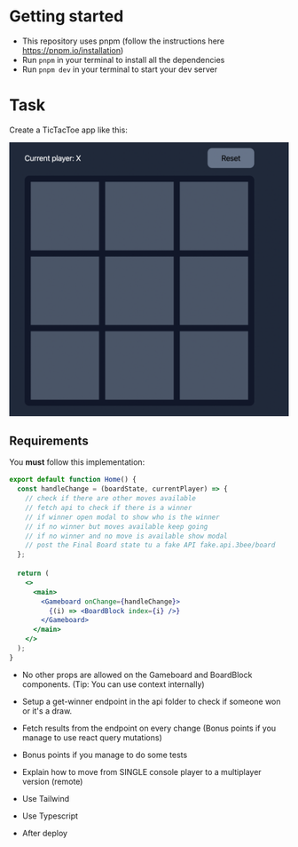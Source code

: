 # Getting started

- This repository uses pnpm (follow the instructions here https://pnpm.io/installation)
- Run `pnpm` in your terminal to install all the dependencies
- Run `pnpm dev` in your terminal to start your dev server

# Task

Create a TicTacToe app like this:

![image](./example.png)

## Requirements

You **must** follow this implementation:

```jsx
export default function Home() {
  const handleChange = (boardState, currentPlayer) => {
    // check if there are other moves available
    // fetch api to check if there is a winner
    // if winner open modal to show who is the winner
    // if no winner but moves available keep going
    // if no winner and no move is available show modal
    // post the Final Board state tu a fake API fake.api.3bee/board
  };

  return (
    <>
      <main>
        <Gameboard onChange={handleChange}>
          {(i) => <BoardBlock index={i} />}
        </Gameboard>
      </main>
    </>
  );
}
```

- No other props are allowed on the Gameboard and BoardBlock components. (Tip: You can use context internally)

- Setup a get-winner endpoint in the api folder to check if someone won or it's a draw.

- Fetch results from the endpoint on every change (Bonus points if you manage to use react query mutations)

- Bonus points if you manage to do some tests

- Explain how to move from SINGLE console player to a multiplayer version (remote)

- Use Tailwind

- Use Typescript

- After deploy 

